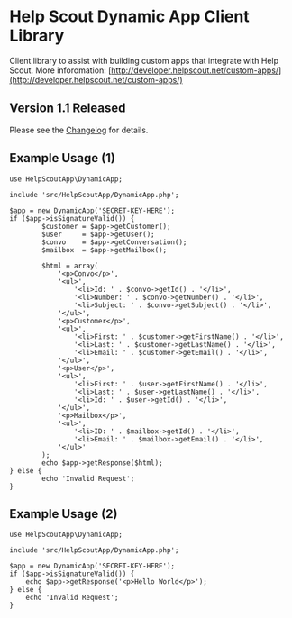 Help Scout Dynamic App Client Library
=====================================

Client library to assist with building custom apps that integrate with Help Scout. More inforomation: [http://developer.helpscout.net/custom-apps/](http://developer.helpscout.net/custom-apps/)

Version 1.1 Released
---------------------
Please see the [Changelog](https://github.com/helpscout/helpscout-apps-php/blob/master/CHANGELOG.md) for details.

Example Usage (1)
---------------------
```
use HelpScoutApp\DynamicApp;

include 'src/HelpScoutApp/DynamicApp.php';

$app = new DynamicApp('SECRET-KEY-HERE');
if ($app->isSignatureValid()) {
        $customer = $app->getCustomer();
        $user     = $app->getUser();
        $convo    = $app->getConversation();
        $mailbox  = $app->getMailbox();

        $html = array(
        	'<p>Convo</p>',
			'<ul>',
				'<li>Id: ' . $convo->getId() . '</li>',
                '<li>Number: ' . $convo->getNumber() . '</li>',
                '<li>Subject: ' . $convo->getSubject() . '</li>',
            '</ul>',
			'<p>Customer</p>',
			'<ul>',
				'<li>First: ' . $customer->getFirstName() . '</li>',
                '<li>Last: ' . $customer->getLastName() . '</li>',
                '<li>Email: ' . $customer->getEmail() . '</li>',
			'</ul>',
			'<p>User</p>',
			'<ul>',
                '<li>First: ' . $user->getFirstName() . '</li>',
                '<li>Last: ' . $user->getLastName() . '</li>',
                '<li>Id: ' . $user->getId() . '</li>',
			'</ul>',
			'<p>Mailbox</p>',
			'<ul>',
			    '<li>ID: ' . $mailbox->getId() . '</li>',
			    '<li>Email: ' . $mailbox->getEmail() . '</li>',
			'</ul>'
        );
        echo $app->getResponse($html);
} else {
        echo 'Invalid Request';
}
```

Example Usage (2)
---------------------
```
use HelpScoutApp\DynamicApp;

include 'src/HelpScoutApp/DynamicApp.php';

$app = new DynamicApp('SECRET-KEY-HERE');
if ($app->isSignatureValid()) {               
    echo $app->getResponse('<p>Hello World</p>');
} else {
    echo 'Invalid Request';
}
```
